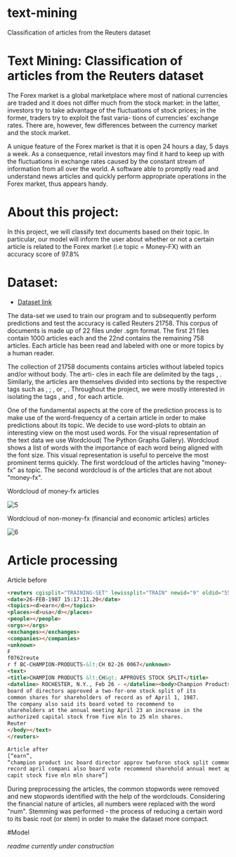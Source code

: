 # text-mining
Classification of articles from the Reuters dataset


# Text Mining: Classification of articles from the Reuters dataset

 The Forex market is a
global marketplace where most of national currencies are traded and it does not
differ much from the stock market: in the latter, investors try to take advantage of
the fluctuations of stock prices; in the former, traders try to exploit the fast varia-
tions of currencies’ exchange rates. There are, however, few differences between the
currency market and the stock market.

A unique feature of the Forex market is that it is open 24 hours a day, 5 days a week.
As a consequence, retail investors may find it hard to keep up with the fluctuations
in exchange rates caused by the constant stream of information from all over the
world. A software able to promptly read and understand news articles and quickly
perform appropriate operations in the Forex market, thus appears handy.

# About this project:

In this project, we will classify text documents based on their topic. In particular, our model will
inform the user about whether or not a certain article is related to the Forex market
(i.e topic = Money-FX) with an accuracy score of 97.8%



# Dataset:

* [Dataset link](https://archive.ics.uci.edu/ml/datasets/reuters-21578+text+categorization+collection)

The data-set we used to train our program and to subsequently perform predictions
and test the accuracy is called Reuters 21758. This corpus of documents is made up
of 22 files under .sgm format. The first 21 files contain 1000 articles each and the
22nd contains the remaining 758 articles. Each article has been read and labeled
with one or more topics by a human reader.

The collection of 21758
documents contains articles without labeled topics and/or without body. The arti-
cles in each file are delimited by the tags <reuter>, </reuter>. Similarly, the articles
are themselves divided into sections by the respective tags such as <date>, </date>;
<places>, </places> or <body>, </body>. Throughout the project, we were mostly
interested in isolating the tags <topics>, </topics> and <body>, </body> for each
article.


One of the fundamental aspects at the core of the prediction process is to make
use of the word-frequency of a certain article in order to make predictions about its
topic. We decide to use word-plots to obtain an interesting view on the most used
words. For the visual representation of the text data we use Wordcloud( The Python
Graphs Gallery). Wordcloud shows a list of words with the importance of each word
being aligned with the font size. This visual representation is useful to perceive the
most prominent terms quickly. The first wordcloud of the articles having "money-
fx" as topic. The second wordcloud is of the articles
that are not about "money-fx".

Wordcloud of money-fx articles

![5](https://user-images.githubusercontent.com/20649715/158151545-a0c1453f-23ca-48c5-905e-0d876e568b05.jpeg)

Wordcloud of non-money-fx (financial and economic articles) articles

![6](https://user-images.githubusercontent.com/20649715/158153418-772f70af-da38-4942-9bb2-14c6197f7d06.jpeg)




# Article processing


Article before

```html
<reuters cgisplit="TRAINING-SET" lewissplit="TRAIN" newid="9" oldid="5552" topics="YES">
<date>26-FEB-1987 15:17:11.20</date>
<topics><d>earn</d></topics>
<places><d>usa</d></places>
<people></people>
<orgs></orgs>
<exchanges></exchanges>
<companies></companies>
<unknown>
F
f0762reute
r f BC-CHAMPION-PRODUCTS-&lt;CH 02-26 0067</unknown>
<text>
<title>CHAMPION PRODUCTS &lt;CH&gt; APPROVES STOCK SPLIT</title>
<dateline> ROCHESTER, N.Y., Feb 26 - </dateline><body>Champion Products Inc said its
board of directors approved a two-for-one stock split of its
common shares for shareholders of record as of April 1, 1987.
The company also said its board voted to recommend to
shareholders at the annual meeting April 23 an increase in the
authorized capital stock from five mln to 25 mln shares.
Reuter
</body></text>
</reuters>
```

```html
Article after
[“earn”,
“champion product inc board director approv twoforon stock split common share sharehold
record april compani also board vote recommend sharehold annual meet april increas author
capit stock five mln mln share”]
```

During preprocessing the articles, the common stopwords were removed and new stopwords identified with the help of the wordclouds. Considering the financial nature of articles, all numbers were replaced with the word "num". Stemming was performed - the process of reducing a certain word to its basic root (or stem) in order to make the dataset more compact.

#Model

*readme currently under construction*

